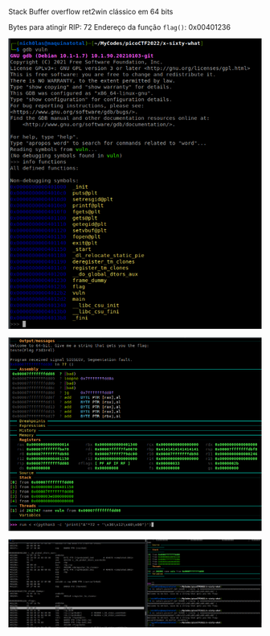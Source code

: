Stack Buffer overflow ret2win clássico em 64 bits

Bytes para atingir RIP: 72
Endereço da função `flag()`: 0x00401236

![](/Screenshots/Pasted%20image%2020220316095203.png)

![](/Screenshots/Pasted%20image%2020220316095853.png)

![](/Screenshots/Pasted%20image%2020220316100459.png)